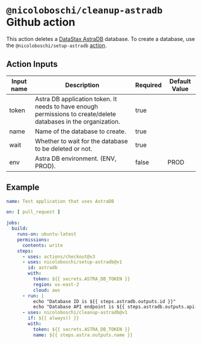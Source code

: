 # `@nicoloboschi/cleanup-astradb` Github action

This action deletes a [DataStax AstraDB](https://www.datastax.com/products/datastax-astra) database.
To create a database, use the `@nicoloboschi/setup-astradb` [action](https://github.com/nicoloboschi/setup-astradb).

## Action Inputs

| Input name | Description                                                                               	                     | Required 	 | Default Value |
|------------|-----------------------------------------------------------------------------------------------------------------|------------|---------------|
| token      | Astra DB application token. It needs to have enough permissions to create/delete databases in the organization. | true       |               |
| name       | Name of the database to create.                                                                                 | true       |               |
| wait       | Whether to wait for the database to be deleted or not.                                                          | true       |               |
| env        | Astra DB environment. (ENV, PROD).                                                                              | false      | PROD          |


## Example

```yml
name: Test application that uses AstraDB

on: [ pull_request ]

jobs:
  build:
    runs-on: ubuntu-latest
    permissions:
      contents: write
    steps:
      - uses: actions/checkout@v3
      - uses: nicoloboschi/setup-astradb@v1
        id: astradb
        with:
          token: ${{ secrets.ASTRA_DB_TOKEN }}
          region: us-east-2
          cloud: aws
      - run: |
          echo "Database ID is ${{ steps.astradb.outputs.id }}"
          echo "Database API endpoint is ${{ steps.astradb.outputs.api-endpoint }}"
      - uses: nicoloboschi/cleanup-astradb@v1
        if: ${{ always() }}
        with:
          token: ${{ secrets.ASTRA_DB_TOKEN }}
          name: ${{ steps.astra.outputs.name }}
```